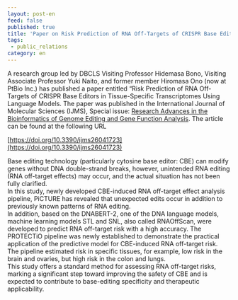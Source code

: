 ```yaml
---
layout: post-en
feed: false
published: true
title: 'Paper on Risk Prediction of RNA Off-Targets of CRISPR Base Editors Using Language Models published in International Journal of Molecular Sciences'
tags:
 - public_relations
category: en
---
```

A research group led by DBCLS Visiting Professor Hidemasa Bono, Visiting Associate Professor Yuki Naito, and former member Hiromasa Ono (now at PtBio Inc.) has published a paper entitled “Risk Prediction of RNA Off-Targets of CRISPR Base Editors in Tissue-Specific Transcriptomes Using Language Models. The paper was published in the International Journal of Molecular Sciences (IJMS), Special issue: [Research Advances in the Bioinformatics of Genome Editing and Gene Function Analysis](https://www.mdpi.com/journal/ijms/special_issues/3559O8TM24). The article can be found at the following URL

[https://doi.org/10.3390/ijms26041723](https://doi.org/10.3390/ijms26041723)


Base editing technology (particularly cytosine base editor: CBE)  can modify genes without DNA double-strand breaks, however, unintended RNA editing (RNA off-target effects) may occur, and the actual situation has not been fully clarified.<br/>
In this study, newly developed CBE-induced RNA off-target effect analysis pipeline, PiCTURE has revealed that unexpected edits occur in addition to previously known patterns of RNA editing.<br/>
In addition, based on the DNABERT-2, one of the DNA language models, machine learning models STL and SNL, also called RNAOffScan, were developed to predict RNA off-target risk with a high accuracy. The PROTECTiO pipeline was newly established to demonstrate the practical application of the predictive model for CBE-induced RNA off-target risk. The pipeline estimated risk in specific tissues, for example, low risk in the brain and ovaries, but high risk in the colon and lungs.<br/>
This study offers a standard method for assessing RNA off-target risks, marking a significant step toward improving the safety of CBE and is expected to contribute to base-editing specificity and therapeutic applicability.
